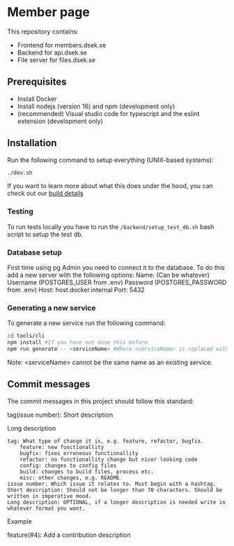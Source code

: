 # Member page
This repository contains:
 - Frontend for members.dsek.se
 - Backend for api.dsek.se
 - File server for files.dsek.se

## Prerequisites
- Install Docker
- Install nodejs (version 16) and npm (development only)
- (recommended) Visual studio code for typescript and the eslint extension (development only)

## Installation
Run the following command to setup everything (UNIX-based systems):
```bash
./dev.sh
```
If you want to learn more about what this does under the hood, you can check out our [build details](build-details.md)

### Testing
To run tests locally you have to run the `/backend/setup_test_db.sh` bash script to setup the test db.

### Database setup
First time using pg Admin you need to connect it to the database. To do this add a new server with the following options:
Name: (Can be whatever)
Username (POSTGRES_USER from .env)
Password (POSTGRES_PASSWORD from .env)
Host: host.docker.internal
Port: 5432

### Generating a new service
To generate a new service run the following command:
```bash
cd tools/cli
npm install #If you have not done this before
npm run generate -- <serviceName> #Where <serviceName> is replaced with desired name
```

Note: \<serviceName> cannot be the same name as an existing service.

## Commit messages

The commit messages in this project should follow this standard:

tag(issue number): Short description

Long description

    tag: What type of change it is, e.g. feature, refactor, bugfix.
        feature: new functionallity
        bugfix: fixes erroneous functionallity
        refactor: no functionallity change but nicer looking code
        config: changes to config files
        build: changes to build files, process etc.
        misc: other changes, e.g. README
    issue number: Which issue it relates to. Must begin with a hashtag.
    Short description: Should not be longer than 70 characters. Should be written in imperative mood.
    Long description: OPTIONAL, if a longer description is needed write in whatever format you want.

Example

feature(#4): Add a contribution description
